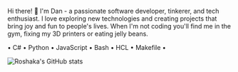 Hi there! 👋 I'm Dan - a passionate software developer, tinkerer, and tech enthusiast. I love exploring new technologies and creating projects that bring joy and fun to people's lives. When I'm not coding you'll find me in the gym, fixing my 3D printers or eating jelly beans.

• C# • Python • JavaScript • Bash • HCL • Makefile •

![Roshaka's GitHub stats](https://github-readme-stats.vercel.app/api?username=roshaka&show_icons=true&theme=radical)
